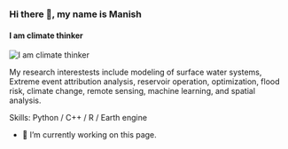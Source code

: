 ### Hi there 👋, my name is Manish
#### I am climate thinker
![I am climate thinker](https://www.e-ir.info/wp-content/uploads/fly-images/63520/Image-by-Joe-Brusky-825x465-c.png)

My research interestests include modeling of surface water systems, Extreme event attribution analysis, reservoir operation, optimization,  flood risk, climate change, remote sensing, machine learning, and spatial analysis.

Skills: Python / C++ / R / Earth engine 

- 🔭 I’m currently working on this page. 





